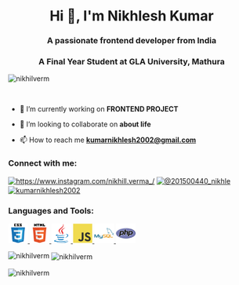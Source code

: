 <h1 align="center">Hi 👋, I'm Nikhlesh Kumar</h1>
<h3 align="center">A passionate frontend developer from India</h3>
<h3 align="center">A Final Year Student at GLA University, Mathura</h3>

<p align="left"> <img src="https://komarev.com/ghpvc/?username=nikhilverm&label=Profile%20views&color=0e75b6&style=flat" alt="nikhilverm" /> </p>

<p align="left"> <a href="https://twitter.com/" target="blank"><img src="https://img.shields.io/twitter/follow/?logo=twitter&style=for-the-badge" alt="" /></a> </p>

- 🔭 I’m currently working on **FRONTEND PROJECT**

- 👯 I’m looking to collaborate on **about life**

- 📫 How to reach me **kumarnikhlesh2002@gmail.com**

<h3 align="left">Connect with me:</h3>
<p align="left">
<a href="https://instagram.com/https://www.instagram.com/nikhill.verma_/" target="blank"><img align="center" src="https://raw.githubusercontent.com/rahuldkjain/github-profile-readme-generator/master/src/images/icons/Social/instagram.svg" alt="https://www.instagram.com/nikhill.verma_/" height="30" width="40" /></a>
<a href="https://www.hackerrank.com/@201500440_nikhle" target="blank"><img align="center" src="https://raw.githubusercontent.com/rahuldkjain/github-profile-readme-generator/master/src/images/icons/Social/hackerrank.svg" alt="@201500440_nikhle" height="30" width="40" /></a>
<a href="https://www.leetcode.com/kumarnikhlesh2002" target="blank"><img align="center" src="https://raw.githubusercontent.com/rahuldkjain/github-profile-readme-generator/master/src/images/icons/Social/leet-code.svg" alt="kumarnikhlesh2002" height="30" width="40" /></a>
</p>

<h3 align="left">Languages and Tools:</h3>
<p align="left"> <a href="https://www.w3schools.com/css/" target="_blank" rel="noreferrer"> <img src="https://raw.githubusercontent.com/devicons/devicon/master/icons/css3/css3-original-wordmark.svg" alt="css3" width="40" height="40"/> </a> <a href="https://www.w3.org/html/" target="_blank" rel="noreferrer"> <img src="https://raw.githubusercontent.com/devicons/devicon/master/icons/html5/html5-original-wordmark.svg" alt="html5" width="40" height="40"/> </a> <a href="https://www.java.com" target="_blank" rel="noreferrer"> <img src="https://raw.githubusercontent.com/devicons/devicon/master/icons/java/java-original.svg" alt="java" width="40" height="40"/> </a> <a href="https://developer.mozilla.org/en-US/docs/Web/JavaScript" target="_blank" rel="noreferrer"> <img src="https://raw.githubusercontent.com/devicons/devicon/master/icons/javascript/javascript-original.svg" alt="javascript" width="40" height="40"/> </a> <a href="https://www.mysql.com/" target="_blank" rel="noreferrer"> <img src="https://raw.githubusercontent.com/devicons/devicon/master/icons/mysql/mysql-original-wordmark.svg" alt="mysql" width="40" height="40"/> </a> <a href="https://www.php.net" target="_blank" rel="noreferrer"> <img src="https://raw.githubusercontent.com/devicons/devicon/master/icons/php/php-original.svg" alt="php" width="40" height="40"/> </a> </p>

<p><img align="left" src="https://github-readme-stats.vercel.app/api/top-langs?username=nikhilverm&show_icons=true&locale=en&layout=compact" alt="nikhilverm" /></p>

<p>&nbsp;<img align="center" src="https://github-readme-stats.vercel.app/api?username=nikhilverm&show_icons=true&locale=en" alt="nikhilverm" /></p>

<p><img align="center" src="https://github-readme-streak-stats.herokuapp.com/?user=nikhilverm&" alt="nikhilverm" /></p>
